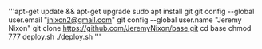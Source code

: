 '''apt-get update && apt-get upgrade
sudo apt install git
git config --global user.email "jnixon2@gmail.com"
git config --global user.name "Jeremy Nixon"
git clone https://github.com/JeremyNixon/base.git
cd base
chmod 777 deploy.sh
./deploy.sh
'''
